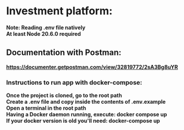 # Investment platform:

**Note: Reading .env file natively**  
**At least Node 20.6.0 required**

## Documentation with Postman:

**https://documenter.getpostman.com/view/32819772/2sA3Bg8uYR**

### Instructions to run app with docker-compose:

**Once the project is cloned, go to the root path**  
**Create a .env file and copy inside the contents of .env.example**  
**Open a terminal in the root path**  
**Having a Docker daemon running, execute: docker compose up**  
**If your docker version is old you'll need: docker-compose up**